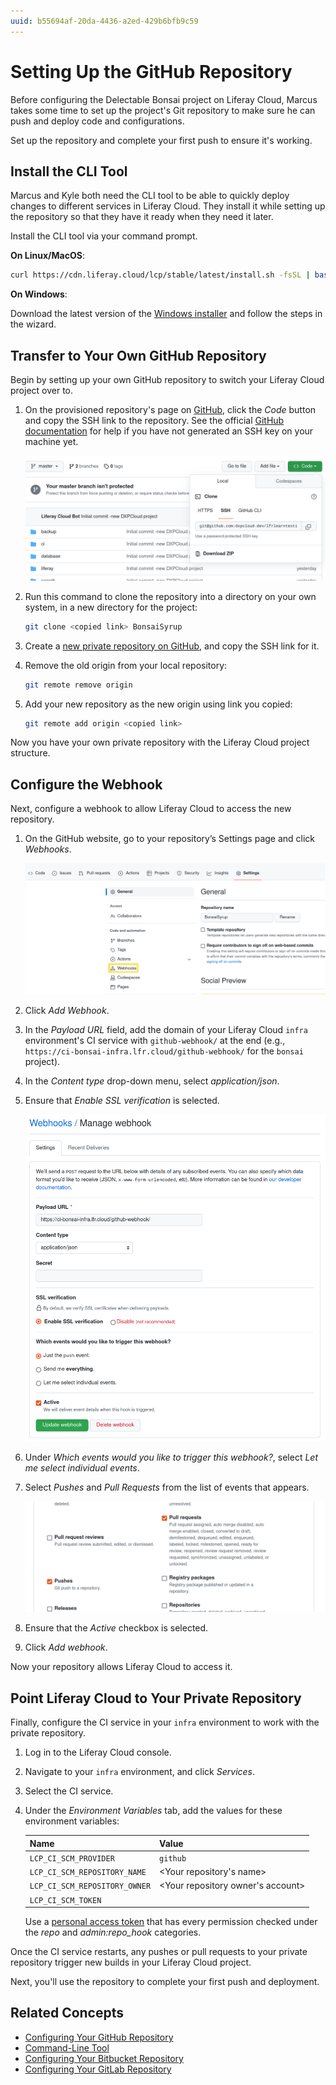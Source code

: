 ```yaml
---
uuid: b55694af-20da-4436-a2ed-429b6bfb9c59
---
```

# Setting Up the GitHub Repository

Before configuring the Delectable Bonsai project on Liferay Cloud, Marcus takes some time to set up the project's Git repository to make sure he can push and deploy code and configurations.

Set up the repository and complete your first push to ensure it's working.

## Install the CLI Tool

Marcus and Kyle both need the CLI tool to be able to quickly deploy changes to different services in Liferay Cloud. They install it while setting up the repository so that they have it ready when they need it later.

Install the CLI tool via your command prompt.

**On Linux/MacOS**:

```bash
curl https://cdn.liferay.cloud/lcp/stable/latest/install.sh -fsSL | bash
```

**On Windows**:

Download the latest version of the [Windows installer](https://cdn.liferay.cloud/lcp/stable/latest/lcp-install.exe) and follow the steps in the wizard.

## Transfer to Your Own GitHub Repository

Begin by setting up your own GitHub repository to switch your Liferay Cloud project over to.

1. On the provisioned repository's page on [GitHub](https://github.com), click the *Code* button and copy the SSH link to the repository. See the official [GitHub documentation](https://docs.github.com/en/authentication/connecting-to-github-with-ssh/generating-a-new-ssh-key-and-adding-it-to-the-ssh-agent) for help if you have not generated an SSH key on your machine yet.

    ![Copy the SSH link to clone the provisioned repository.](./setting-up-the-github-repository/images/01.png)

1. Run this command to clone the repository into a directory on your own system, in a new directory for the project:

    ```bash
    git clone <copied link> BonsaiSyrup
    ```

1. Create a [new private repository on GitHub](https://docs.github.com/en/get-started/quickstart/create-a-repo), and copy the SSH link for it.

1. Remove the old origin from your local repository:

    ```bash
    git remote remove origin
    ```

1. Add your new repository as the new origin using link you copied:

    ```bash
    git remote add origin <copied link>
    ```

Now you have your own private repository with the Liferay Cloud project structure.

## Configure the Webhook

Next, configure a webhook to allow Liferay Cloud to access the new repository.

1. On the GitHub website, go to your repository’s Settings page and click *Webhooks*.

    ![Configure the webhook via your GitHub repository's Settings page.](./setting-up-the-github-repository/images/02.png)

1. Click *Add Webhook*.

1. In the *Payload URL* field, add the domain of your Liferay Cloud `infra` environment's CI service with `github-webhook/` at the end (e.g., `https://ci-bonsai-infra.lfr.cloud/github-webhook/` for the `bonsai` project).

1. In the *Content type* drop-down menu, select *application/json*.

1. Ensure that *Enable SSL verification* is selected.

    ![Fill out the form for the new webhook, and finish by selecting the events that trigger it.](./setting-up-the-github-repository/images/03.png)

1. Under *Which events would you like to trigger this webhook?*, select *Let me select individual events*.

1. Select *Pushes* and *Pull Requests* from the list of events that appears.

    ![Select pushes and pull requests so that they trigger builds in your Liferay Cloud project.](./setting-up-the-github-repository/images/04.png)

1. Ensure that the *Active* checkbox is selected.

1. Click *Add webhook*.

Now your repository allows Liferay Cloud to access it.

## Point Liferay Cloud to Your Private Repository

Finally, configure the CI service in your `infra` environment to work with the private repository.

1. Log in to the Liferay Cloud console.

1. Navigate to your `infra` environment, and click *Services*.

1. Select the CI service.

1. Under the *Environment Variables* tab, add the values for these environment variables:

    | **Name** | **Value** |
    | :--- | :--- |
    | `LCP_CI_SCM_PROVIDER` | `github` |
    | `LCP_CI_SCM_REPOSITORY_NAME` | <Your repository's name> |
    | `LCP_CI_SCM_REPOSITORY_OWNER` | <Your repository owner's account> |
    | `LCP_CI_SCM_TOKEN` | <Personal access token> |

    Use a [personal access token](https://docs.github.com/en/authentication/keeping-your-account-and-data-secure/creating-a-personal-access-token) that has every permission checked under the *repo* and *admin:repo_hook* categories.

Once the CI service restarts, any pushes or pull requests to your private repository trigger new builds in your Liferay Cloud project.

Next, you'll use the repository to complete your first push and deployment.

## Related Concepts

* [Configuring Your GitHub Repository](https://learn.liferay.com/liferay-cloud/latest/en/getting-started/configuring-your-github-repository.html)
* [Command-Line Tool](https://learn.liferay.com/liferay-cloud/latest/en/reference/command-line-tool.html)
* [Configuring Your Bitbucket Repository](https://learn.liferay.com/liferay-cloud/latest/en/getting-started/configuring-your-bitbucket-repository.html)
* [Configuring Your GitLab Repository](https://learn.liferay.com/liferay-cloud/latest/en/getting-started/configuring-your-gitlab-repository.html)

